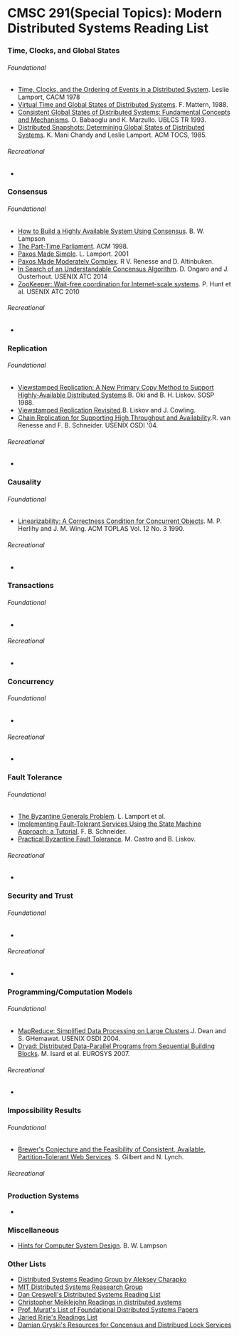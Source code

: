 # CMSC 291(Special Topics): Modern Distributed Systems Reading List

### Time, Clocks, and Global States
###### Foundational
* [Time, Clocks, and the Ordering of Events in a Distributed System](https://lamport.azurewebsites.net/pubs/time-clocks.pdf). Leslie Lamport, CACM 1978
* [Virtual Time and Global States of Distributed Systems](https://pages.cs.wisc.edu/~remzi/Classes/739/Fall2016/Papers/mattern89.pdf). F. Mattern, 1988.
* [Consistent Global States of Distributed Systems: Fundamental Concepts and Mechanisms](https://www.cs.utexas.edu/users/lorenzo/corsi/cs380d/papers/chapt4.pdf). O. Babaoglu and K. Marzullo. UBLCS TR 1993.
* [Distributed Snapshots: Determining Global States of Distributed Systems](https://lamport.azurewebsites.net/pubs/chandy.pdf). K. Mani Chandy and Leslie Lamport. ACM TOCS, 1985. 

###### Recreational
* 
 
### Consensus
###### Foundational
* [How to Build a Highly Available System Using Consensus](https://citeseerx.ist.psu.edu/viewdoc/download?doi=10.1.1.61.8330&rep=rep1&type=pdf). B. W. Lampson
* [The Part-Time Parliament](https://lamport.azurewebsites.net/pubs/lamport-paxos.pdf). ACM 1998.
* [Paxos Made Simple](https://lamport.azurewebsites.net/pubs/paxos-simple.pdf). L. Lamport. 2001
* [Paxos Made Moderately Complex](https://www.cs.cornell.edu/courses/cs7412/2011sp/paxos.pdf). R V. Renesse and D. Altinbuken.
* [In Search of an Understandable Concensus Algorithm](https://web.stanford.edu/~ouster/cgi-bin/papers/raft-atc14). D. Ongaro and J. Ousterhout. USENIX ATC 2014
* [ZooKeeper: Wait-free coordination for Internet-scale systems](https://static.usenix.org/event/usenix10/tech/full_papers/Hunt.pdf). P. Hunt et al. USENIX ATC 2010
###### Recreational
* 

### Replication
###### Foundational
* [Viewstamped Replication: A New Primary Copy Method to Support Highly-Available Distributed Systems](https://pmg.csail.mit.edu/papers/vr.pdf).B. Oki and B. H. Liskov. SOSP 1988.
* [Viewstamped Replication Revisited](https://pmg.csail.mit.edu/papers/vr-revisited.pdf).B. Liskov and J. Cowling.
* [Chain Replication for Supporting High Throughput and Availability](https://www.usenix.org/legacy/event/osdi04/tech/full_papers/renesse/renesse.pdf).R. van Renesse and F. B. Schneider. USENIX OSDI '04. 
###### Recreational
* 


### Causality
###### Foundational
* [Linearizability: A Correctness Condition for Concurrent Objects](https://cs.brown.edu/~mph/HerlihyW90/p463-herlihy.pdf). M. P. Herlihy and J. M. Wing. ACM TOPLAS Vol. 12 No. 3 1990.

###### Recreational
*

### Transactions
###### Foundational
*

###### Recreational
*

### Concurrency
###### Foundational
*
###### Recreational
*

### Fault Tolerance
###### Foundational
* [The Byzantine Generals Problem](https://www.cs.cornell.edu/courses/cs614/2004sp/papers/LSP82.pdf). L. Lamport et al. 
* [Implementing Fault-Tolerant Services Using the State Machine Approach: a Tutorial](https://www.cs.cornell.edu/fbs/publications/SMSurvey.pdf). F. B. Schneider.
* [Practical Byzantine Fault Tolerance](https://pmg.csail.mit.edu/papers/osdi99.pdf). M. Castro and B. Liskov. 
###### Recreational
*


### Security and Trust
###### Foundational
*
###### Recreational
*

### Programming/Computation Models
###### Foundational
* [MapReduce: Simplified Data Processing on Large Clusters](https://static.googleusercontent.com/media/research.google.com/en//archive/mapreduce-osdi04.pdf).J. Dean and S. GHemawat. USENIX OSDI 2004.
* [Dryad: Distributed Data-Parallel Programs from Sequential Building Blocks](https://www.microsoft.com/en-us/research/wp-content/uploads/2007/03/eurosys07.pdf). M. Isard et al. EUROSYS 2007.


###### Recreational
*

### Impossibility Results
###### Foundational
* [Brewer's Conjecture and the Feasibility of Consistent, Available, Partition-Tolerant Web Services](https://users.ece.cmu.edu/~adrian/731-sp04/readings/GL-cap.pdf). S. Gilbert and N. Lynch.
###### Recreational

### Production Systems
*


### Miscellaneous
* [Hints for Computer System Design](https://www.microsoft.com/en-us/research/wp-content/uploads/2016/02/acrobat-17.pdf). B. W. Lampson

### Other Lists
* [Distributed Systems Reading Group by Aleksey Charapko](http://charap.co/category/reading-group/)
* [MIT Distributed Systems Reasearch Group](http://dsrg.pdos.csail.mit.edu/papers/)
* [Dan Creswell's Distributed Systems Reading List](https://dancres.github.io/Pages/)
* [Christopher Meiklejohn Readings in distributed systems](http://christophermeiklejohn.com/distributed/systems/2013/07/12/readings-in-distributed-systems.html)
* [Prof. Murat's List of Foundational Distributed Systems Papers](https://muratbuffalo.blogspot.com/2021/02/foundational-distributed-systems-papers.html) 
* [Jaried Ririe's Readings List](https://backendology.com/2018/09/10/distributed-systems-course-reading-list/)
* [Damian Gryski's Resources for Concensus and Distribued Lock Services](https://github.com/dgryski/awesome-consensus)
